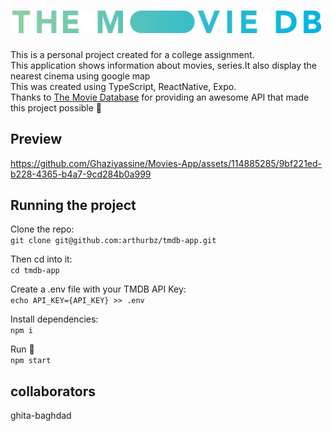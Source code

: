 # <img alt="TMDB Logo" width="500px" src="src/assets/tmdb-long-logo.png" />

This is a personal project created for a college assignment.<br>
This application  shows information about movies, series.It also display the nearest cinema using google map<br>
This was created using TypeScript, ReactNative, Expo.<br>
Thanks to <a href="https://www.themoviedb.org">The Movie Database</a> for providing an awesome API that made this project possible 🤠<br>

## Preview


https://github.com/Ghaziyassine/Movies-App/assets/114885285/9bf221ed-b228-4365-b4a7-9cd284b0a999



## Running the project

Clone the repo: <br>
`git clone git@github.com:arthurbz/tmdb-app.git`

Then cd into it:<br>
`cd tmdb-app`

Create a .env file with your TMDB API Key:<br>
`echo API_KEY={API_KEY} >> .env`

Install dependencies:<br>
`npm i`

Run 🤠<br>
`npm start`



## collaborators 
ghita-baghdad
